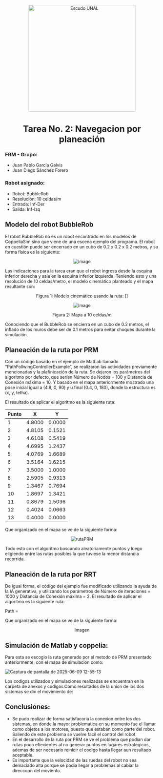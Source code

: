 <div align="center">
<picture>
    <source srcset="https://imgur.com/5bYAzsb.png" media="(prefers-color-scheme: dark)">
    <source srcset="https://imgur.com/Os03JoE.png" media="(prefers-color-scheme: light)">
    <img src="https://imgur.com/Os03JoE.png" alt="Escudo UNAL" width="350px">
</picture>
  
# Tarea No. 2: Navegacion por planeación

</div>

### FRM - Grupo:
- Juan Pablo García Galvis
- Juan Diego Sánchez Forero
### Robot asignado:
* Robot: BubbleRob
* Resolución: 10 celdas/m
* Entrada: Inf-Der
* Salida: Inf-Izq



## Modelo del robot BubbleRob
El robot BubbleRob no es un robot encontrado en los modelos de CoppeliaSim sino que viene de una escena ejemplo del programa. El robot en cuestión puede ser encerrado en un cubo de 0.2 x 0.2 x 0.2 metros, y su forma física es la siguiente:

<div align="center">
    
![image](https://github.com/user-attachments/assets/0c8f80d4-4c3f-4aac-a30b-b42f176691b0)

</div>

Las indicaciones para la tarea eran que el robot ingresa desde la esquina inferior derecha y sale en la esquina inferior izquierda. Teniendo esto y una resolución de 10 celdas/metro, el modelo cinemático planteado y el mapa resultante son:

<div align="center">

Figura 1: Modelo cinemático usando la ruta: []

![image](https://github.com/user-attachments/assets/93ac804e-6ce8-4a9a-9d57-f8251e75ff6b)

Figura 2: Mapa a 10 celdas/m

</div>

Conociendo que el BubbleRob se encierra en un cubo de 0.2 metros, el inflado de los muros debe ser de 0.1 metros para evitar choques durante la simulación.
## Planeación de la ruta por PRM
Con un código basado en el ejemplo de MatLab llamado “PathFollwingControllerExample”, se realizaron las actividades previamente mencionadas y la plafinicación de la ruta. Se dejaron los parámetros del algoritmo por defecto, que serían Número de Nodos = 100 y Distancia de Conexión máxima = 10. Y basado en el mapa anteriormente mostrado una pose inicial igual a (4.8, 0, 90) y u final (0.4, 0, 180), donde la estructura es (x, y, tetha).

El resultado de aplicar el algoritmo es la siguiente ruta:

| Punto |     X      |     Y      |
|-------|------------|------------|
| 1     | 4.8000     | 0.0000     |
| 2     | 4.8105     | 0.1521     |
| 3     | 4.6108     | 0.5419     |
| 4     | 4.6995     | 1.2437     |
| 5     | 4.0769     | 1.6689     |
| 6     | 3.5164     | 1.6215     |
| 7     | 3.5000     | 1.0000     |
| 8     | 2.5905     | 0.9313     |
| 9     | 1.3467     | 0.7694     |
| 10    | 1.8697     | 1.3421     |
| 11    | 0.8679     | 1.5036     |
| 12    | 0.4024     | 0.0663     |
| 13    | 0.4000     | 0.0000     |


Que organizado en el mapa se ve de la siguiente forma:

<div align="center">

![rutaPRM](https://github.com/user-attachments/assets/6195fbc3-7539-440e-859a-1703cfdd452f)


</div>
Todo esto con el algoritmo buscando aleatoriamente puntos y luego eligiendo entre las rutas posibles la que tuviese la menor distancia recorrida.


## Planeación de la ruta por RRT
De igual forma, el código del ejemplo fue modificado utilizando la ayuda de la IA generativa, y utilizando los parámetros de Número de iteraciones = 1000 y Distancia de Conexión máxima = 2.
El resultado de aplicar el algoritmo es la siguiente ruta:

Path = 

Que organizado en el mapa se ve de la siguiente forma:

<div align="center">

Imagen

</div>





## Simulación de Matlab y coppelia:

Para esta se escogio la ruta generado por el metodo de PRM presentado anteriormente, con el mapa de simulacion como:


![Captura de pantalla de 2025-06-09 12-55-13](https://github.com/user-attachments/assets/4cbbcdff-3b5f-40bc-a2fa-886ab7afae93)

Los codigos utilizados y simulaciones realizadas se encuentran en la carpeta de anexos y codigos.Como resultados de la union de los dos sistemas se dio el movimiento de:



## Conclusiones:


- Se pudo realizar de forma satisfacoria la conexion entre los dos sistemas, en donde la mayor problematica en su momento fue el llamar como objetos a los motores, puesto que estaban como parte del robot. Saliendo de este problema se vuelve facil el control del robot
- En el desarrollo de la ruta por PRM se ve el problema que podian dar rutas poco efiecientes al no generar puntos en lugares estrategicos, ademas de ser necesario reinicir el codigo hasta llegar aun resultado aceptable.
- Es importante que la velocidad de las ruedas del robot no sea demaciado alta porque se podia llegar a problemas al cabiar la direccopn del moviento.



